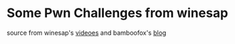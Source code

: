 # Some Pwn Challenges from winesap

source from winesap's [videoes](https://www.youtube.com/user/seanwupi) and bamboofox's [blog](https://bamboofox.github.io/)
